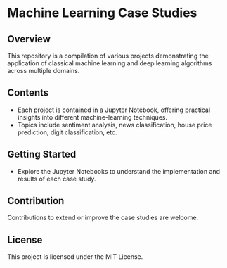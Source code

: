 # Machine Learning Case Studies
## Overview
This repository is a compilation of various projects demonstrating the application of classical machine learning and deep learning algorithms across multiple domains.

## Contents
- Each project is contained in a Jupyter Notebook, offering practical insights into different machine-learning techniques.
- Topics include sentiment analysis, news classification, house price prediction, digit classification, etc.

## Getting Started
- Explore the Jupyter Notebooks to understand the implementation and results of each case study.

## Contribution
Contributions to extend or improve the case studies are welcome.

## License
This project is licensed under the MIT License.
